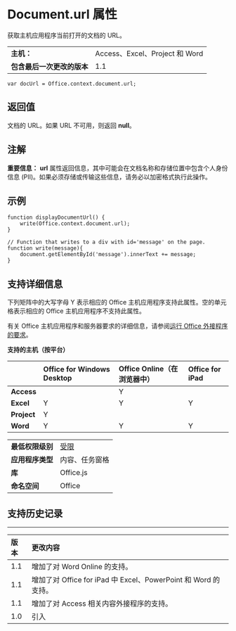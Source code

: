 
# Document.url 属性
获取主机应用程序当前打开的文档的 URL。

|||
|:-----|:-----|
|**主机：**|Access、Excel、Project 和 Word|
|**包含最后一次更改的版本**|1.1|

```
var docUrl = Office.context.document.url;
```


## 返回值

文档的 URL。如果 URL 不可用，则返回  **null**。


## 注解

 **重要信息：** **url** 属性返回信息，其中可能会在文档名称和存储位置中包含个人身份信息 (PII)。如果必须存储或传输这些信息，请务必以加密格式执行此操作。


## 示例




```
function displayDocumentUrl() {
    write(Office.context.document.url);
}

// Function that writes to a div with id='message' on the page.
function write(message){
    document.getElementById('message').innerText += message; 
}
```




## 支持详细信息


下列矩阵中的大写字母 Y 表示相应的 Office 主机应用程序支持此属性。空的单元格表示相应的 Office 主机应用程序不支持此属性。

有关 Office 主机应用程序和服务器要求的详细信息，请参阅[运行 Office 外接程序的要求](../../docs/overview/requirements-for-running-office-add-ins.md)。


**支持的主机（按平台）**


||**Office for Windows Desktop**|**Office Online（在浏览器中）**|**Office for iPad**|
|:-----|:-----|:-----|:-----|
|**Access**||Y||
|**Excel**|Y|Y|Y|
|**Project**|Y|||
|**Word**|Y|Y|Y|

|||
|:-----|:-----|
|**最低权限级别**|[受限](../../docs/develop/requesting-permissions-for-api-use-in-content-and-task-pane-add-ins.md)|
|**应用程序类型**|内容、任务窗格|
|**库**|Office.js|
|**命名空间**|Office|

## 支持历史记录





****


|**版本**|**更改内容**|
|:-----|:-----|
|1.1|增加了对 Word Online 的支持。|
|1.1|增加了对 Office for iPad 中 Excel、PowerPoint 和 Word 的支持。|
|1.1|增加了对 Access 相关内容外接程序的支持。|
|1.0|引入|
